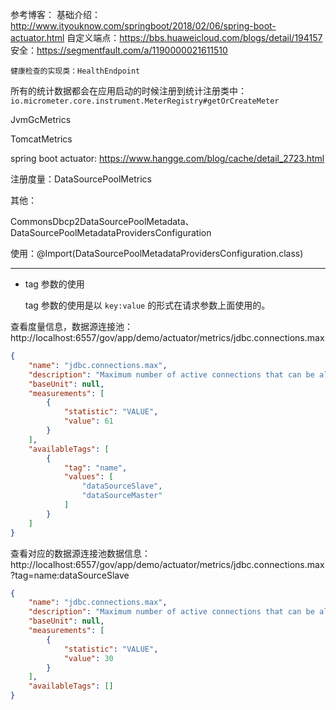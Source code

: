 参考博客：
    基础介绍：http://www.ityouknow.com/springboot/2018/02/06/spring-boot-actuator.html
    自定义端点：https://bbs.huaweicloud.com/blogs/detail/194157
    安全：https://segmentfault.com/a/1190000021611510
    
    健康检查的实现类：HealthEndpoint

所有的统计数据都会在应用启动的时候注册到统计注册类中：`io.micrometer.core.instrument.MeterRegistry#getOrCreateMeter`

JvmGcMetrics

TomcatMetrics

spring boot actuator: https://www.hangge.com/blog/cache/detail_2723.html

注册度量：DataSourcePoolMetrics

其他：

CommonsDbcp2DataSourcePoolMetadata、DataSourcePoolMetadataProvidersConfiguration

使用：@Import(DataSourcePoolMetadataProvidersConfiguration.class)


---

- tag 参数的使用

  tag 参数的使用是以 `key:value` 的形式在请求参数上面使用的。

查看度量信息，数据源连接池： http://localhost:6557/gov/app/demo/actuator/metrics/jdbc.connections.max

```json
{
    "name": "jdbc.connections.max",
    "description": "Maximum number of active connections that can be allocated at the same time.",
    "baseUnit": null,
    "measurements": [
        {
            "statistic": "VALUE",
            "value": 61
        }
    ],
    "availableTags": [
        {
            "tag": "name",
            "values": [
                "dataSourceSlave",
                "dataSourceMaster"
            ]
        }
    ]
}
```

查看对应的数据源连接池数据信息： http://localhost:6557/gov/app/demo/actuator/metrics/jdbc.connections.max?tag=name:dataSourceSlave

```json
{
    "name": "jdbc.connections.max",
    "description": "Maximum number of active connections that can be allocated at the same time.",
    "baseUnit": null,
    "measurements": [
        {
            "statistic": "VALUE",
            "value": 30
        }
    ],
    "availableTags": []
}
```

